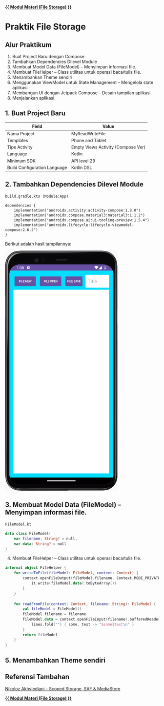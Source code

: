 **[{{ Modul Materi (File Storage) }}](1-FileStorage.md)**

# Praktik File Storage

## Alur Praktikum

1. Buat Project Baru dengan Compose
2. Tambahkan Dependencies Dilevel Module
3. Membuat Model Data (FileModel) – Menyimpan informasi file.
4. Membuat FileHelper – Class utilitas untuk operasi baca/tulis file.
5. Menambahkan Theme sendiri
6. Menggunakan ViewModel untuk State Management – Mengelola state aplikasi.
7. Membangun UI dengan Jetpack Compose – Desain tampilan aplikasi.
8. Menjalankan aplikasi.

## 1. Buat Project Baru

| Field                        | Value                |
| ---------------------------- | -------------------- |
| Nama Project                 | MyReadWriteFile      |
| Templates                    | Phone and Tablet     |
| Tipe Activity                | Empty Views Activity (Compose Ver) |
| Language                     | Kotlin               |
| Minimum SDK                  | API level 29         |
| Build Configuration Language | Kotlin DSL           |

## 2. Tambahkan Dependencies Dilevel Module

`build.gradle.kts (Module:App)`

```
dependencies {
    implementation("androidx.activity:activity-compose:1.8.0")
    implementation("androidx.compose.material3:material3:1.1.2")
    implementation("androidx.compose.ui:ui-tooling-preview:1.5.4")
    implementation("androidx.lifecycle:lifecycle-viewmodel-compose:2.6.2")
}
```

Berikut adalah hasil tampilannya:

![Result](Praktik-1-1Result.png)

## 3. Membuat Model Data (FileModel) – Menyimpan informasi file.
`FileModel.kt`
```kotlin
data class FileModel(
    var filename: String? = null,
    var data: String? = null
)
```

4. Membuat FileHelper – Class utilitas untuk operasi baca/tulis file.


```kotlin
internal object FileHelper {
    fun writeToFile(fileModel: FileModel, context: Context) {
        context.openFileOutput(fileModel.filename, Context.MODE_PRIVATE).use {
            it.write(fileModel.data?.toByteArray())
        }
    }

    fun readFromFile(context: Context, filename: String): FileModel {
        val fileModel = FileModel()
        fileModel.filename = filename
        fileModel.data = context.openFileInput(filename).bufferedReader().useLines { lines ->
            lines.fold("") { some, text -> "$some$text\n" }
        }
        return fileModel
    }
}
```

## 5. Menambahkan Theme sendiri



## Referensi Tambahan

[Nikoloz Akhvlediani - Scoped Storage, SAF & MediaStore](https://www.youtube.com/watch?v=8Qs8jCOgEyI)

**[{{ Modul Materi (File Storage) }}](1-FileStorage.md)**
